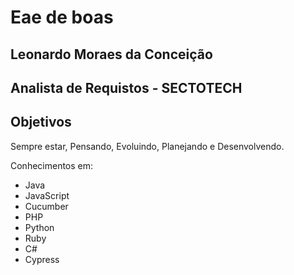 # Eae de boas

## Leonardo Moraes da Conceição

## Analista de Requistos - SECTOTECH

## Objetivos

Sempre estar, Pensando, Evoluindo, Planejando e Desenvolvendo.

Conhecimentos em:
- Java
- JavaScript
- Cucumber
- PHP
- Python
- Ruby
- C#
- Cypress
